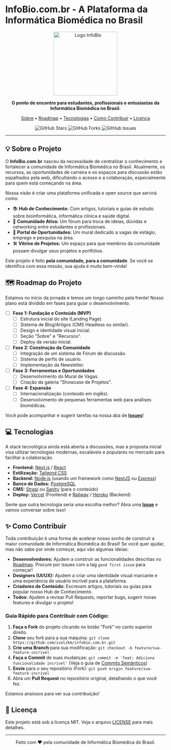 # InfoBio.com.br - A Plataforma da Informática Biomédica no Brasil

<div align="center">
  <img src="https://raw.githubusercontent.com/ivolzkm/infobio-site/infobio.com.br/main/assets/infobioufcspa.jpeg" alt="Logo InfoBio" width="200"/>
</div>

<p align="center">
  <strong>O ponto de encontro para estudantes, profissionais e entusiastas da Informática Biomédica no Brasil.</strong>
</p>

<p align="center">
  <a href="#-sobre-o-projeto">Sobre</a> •
  <a href="#-roadmap-do-projeto">Roadmap</a> •
  <a href="#-tecnologias">Tecnologias</a> •
  <a href="#-como-contribuir">Como Contribuir</a> •
  <a href="#-licença">Licença</a>
</p>

<p align="center">
  <img src="https://img.shields.io/github/stars/ivolzkm/infobio.com.br?style=for-the-badge" alt="GitHub Stars">
  <img src="https://img.shields.io/github/forks/ivolzkm/infobio.com.br?style=for-the-badge" alt="GitHub Forks">
  <img src="https://img.shields.io/github/issues/ivolzkm/infobio.com.br?style=for-the-badge" alt="GitHub Issues">
</p>

---

## 💡 Sobre o Projeto

O **InfoBio.com.br** nasceu da necessidade de centralizar o conhecimento e fortalecer a comunidade de Informática Biomédica no Brasil. Atualmente, os recursos, as oportunidades de carreira e os espaços para discussão estão espalhados pela web, dificultando o acesso e a colaboração, especialmente para quem está começando na área.

Nossa visão é criar uma plataforma unificada e open source que servirá como:

-   📚 **Hub de Conhecimento:** Com artigos, tutoriais e guias de estudo sobre bioinformática, informática clínica e saúde digital.
-   🤝 **Comunidade Ativa:** Um fórum para troca de ideias, dúvidas e networking entre estudantes e profissionais.
-   💼 **Portal de Oportunidades:** Um mural dedicado a vagas de estágio, emprego e pesquisa na área.
-   🛠️ **Vitrine de Projetos:** Um espaço para que membros da comunidade possam divulgar seus projetos e portfólios.

Este projeto é feito **pela comunidade, para a comunidade**. Se você se identifica com essa missão, sua ajuda é muito bem-vinda!

## 🗺️ Roadmap do Projeto

Estamos no início da jornada e temos um longo caminho pela frente! Nosso plano está dividido em fases para guiar o desenvolvimento.

-   [ ] **Fase 1: Fundação e Conteúdo (MVP)**
    -   [ ] Estrutura inicial do site (Landing Page).
    -   [ ] Sistema de Blog/Artigos (CMS Headless ou similar).
    -   [ ] Design e identidade visual inicial.
    -   [ ] Seção "Sobre" e "Recursos".
    -   [ ] Deploy da versão inicial.

-   [ ] **Fase 2: Construção da Comunidade**
    -   [ ] Integração de um sistema de Fórum de discussão.
    -   [ ] Sistema de perfis de usuário.
    -   [ ] Implementação da Newsletter.

-   [ ] **Fase 3: Ferramentas e Oportunidades**
    -   [ ] Desenvolvimento do Mural de Vagas.
    -   [ ] Criação da galeria "Showcase de Projetos".

-   [ ] **Fase 4: Expansão**
    -   [ ] Internacionalização (conteúdo em inglês).
    -   [ ] Desenvolvimento de pequenas ferramentas web para análises biomédicas.

Você pode acompanhar e sugerir tarefas na nossa aba de [**Issues**](https://github.com/ivolzkm/infobio.com.br/issues)!

## 💻 Tecnologias

A stack tecnológica ainda está aberta a discussões, mas a proposta inicial visa utilizar tecnologias modernas, escaláveis e populares no mercado para facilitar a colaboração.

-   **Frontend:** [Next.js](https://nextjs.org/) / [React](https://reactjs.org/)
-   **Estilização:** [Tailwind CSS](https://tailwindcss.com/)
-   **Backend:** [Node.js](https://nodejs.org/) (usando um framework como [NestJS](https://nestjs.com/) ou [Express](https://expressjs.com/))
-   **Banco de Dados:** [PostgreSQL](https://www.postgresql.org/)
-   **CMS:** [Strapi](https://strapi.io/) ou [Sanity](https://www.sanity.io/) (para o conteúdo)
-   **Deploy:** [Vercel](https://vercel.com/) (Frontend) e [Railway](https://railway.app/) / [Heroku](https://www.heroku.com/) (Backend)

Sente que outra tecnologia seria uma escolha melhor? Abra uma [**Issue**](https://github.com/ivolzkm/infobio.com.br/issues/new) e vamos conversar sobre isso!

## ✨ Como Contribuir

Toda contribuição é uma forma de acelerar nosso sonho de construir a maior comunidade de Informática Biomédica do Brasil! Se você quer ajudar, mas não sabe por onde começar, aqui vão algumas ideias:

-   **Desenvolvedores:** Ajudem a construir as funcionalidades descritas no [Roadmap](#-roadmap-do-projeto). Procure por issues com a tag `good first issue` para começar!
-   **Designers (UI/UX):** Ajudem a criar uma identidade visual marcante e uma experiência de usuário incrível para a plataforma.
-   **Criadores de Conteúdo:** Escrevam artigos, tutoriais ou guias para popular nosso Hub de Conhecimento.
-   **Todos:** Ajudem a revisar Pull Requests, reportar bugs, sugerir novas features e divulgar o projeto!

### Guia Rápido para Contribuir com Código:

1.  **Faça o Fork** do projeto clicando no botão "Fork" no canto superior direito.
2.  **Clone** seu fork para a sua máquina: `git clone https://github.com/ivolzkm/infobio.com.br.git`
3.  **Crie uma Branch** para sua modificação: `git checkout -b feature/sua-feature-incrivel`
4.  **Faça o Commit** de suas mudanças: `git commit -m 'feat: Adiciona funcionalidade incrível'` (Veja o guia de [Commits Semânticos](https://www.conventionalcommits.org/en/v1.0.0/))
5.  **Envie** para o seu repositório (Fork): `git push origin feature/sua-feature-incrivel`
6.  Abra um **Pull Request** no repositório original, detalhando o que você fez.

Estamos ansiosos para ver sua contribuição!

## 📄 Licença

Este projeto está sob a licença MIT. Veja o arquivo [LICENSE](LICENSE.md) para mais detalhes.

---
<p align="center">Feito com ❤️ pela comunidade de Informática Biomédica do Brasil.</p>
